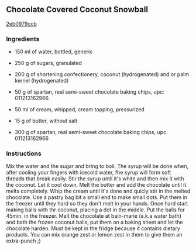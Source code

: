 ## Chocolate Covered Coconut Snowball

[2eb0979ccb](https://cookpad.com/us/recipes/339972-chocolate-covered-coconut-snowball)

### Ingredients

 - 150 ml of water, bottled, generic

 - 250 g of sugars, granulated

 - 200 g of shortening confectionery, coconut (hydrogenated) and or palm kernel (hydrogenated)

 - 50 g of spartan, real semi-sweet chocolate baking chips, upc: 011213162966

 - 50 ml of cream, whipped, cream topping, pressurized

 - 15 g of butter, without salt

 - 300 g of spartan, real semi-sweet chocolate baking chips, upc: 011213162966

### Instructions

Mix the water and the sugar and bring to boil. The syrup will be done when, after cooling your fingers with icecold water, fhe syrup will form soft threads that break easily. Stir the syrup until it's white and then mix it with the coconut. Let it cool down. Melt the butter and add the chocolate until it melts completely. Whip the cream until it's done and quicly stir in the melted chocolate. Use a pastry bag bit a small end to make small dots. Put them in the freezer until they hard so they don't melt in your hands. Once hard start making balls with thr coconut, placing a dot in the middle. Put the balls for 45min. in the freezer. Melt the chocolate at bain-marie (a.k.a water bath) and bath the frozen coconut balls, put them on a baking sheet and let the chocolate harden. Must be kept in the fridge because it contains dietary products. You can mix orange zest or lemon zest in them to give them an extra-punch ;)